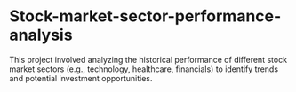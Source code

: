 # Stock-market-sector-performance-analysis
This project involved analyzing the historical performance of different stock market sectors (e.g., technology, healthcare, financials) to identify trends and potential investment opportunities.
